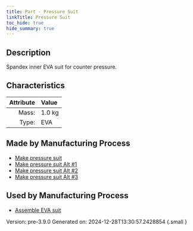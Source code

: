 ```yaml
---
title: Part - Pressure Suit
linkTitle: Pressure Suit
toc_hide: true
hide_summary: true
---
```


## Description
Spandex inner EVA suit for counter pressure.

## Characteristics

| Attribute      | Value |
|--------:|:------|
|Mass:|1.0 kg|
|Type:|EVA|

## Made by Manufacturing Process

- [Make pressure suit](/docs/definitions/process/make-pressure-suit)
- [Make pressure suit Alt #1](/docs/definitions/process/make-pressure-suit-alt--1)
- [Make pressure suit Alt #2](/docs/definitions/process/make-pressure-suit-alt--2)
- [Make pressure suit Alt #3](/docs/definitions/process/make-pressure-suit-alt--3)

## Used by Manufacturing Process

- [Assemble EVA suit](/docs/definitions/process/assemble-eva-suit)


Version: pre-3.9.0 Generated on: 2024-12-28T13:30:57.2428854
{.small }

